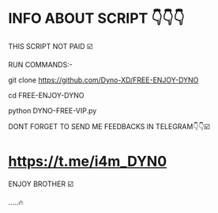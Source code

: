 # INFO ABOUT SCRIPT 👇👇👇

 THIS SCRIPT NOT PAID ☑️

 RUN COMMANDS:-
 
git clone https://github.com/Dyno-XD/FREE-ENJOY-DYNO

cd FREE-ENJOY-DYNO

python DYNO-FREE-VIP.py

DONT FORGET TO SEND ME FEEDBACKS IN TELEGRAM👇👇☑️

# https://t.me/i4m_DYN0

ENJOY BROTHER ☑️

.....🔥
